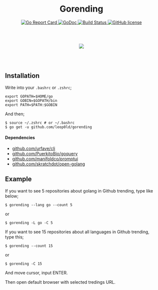 <br><br>

<h1 align="center">Gorending</h1>

<p align="center">
    <a href="https://goreportcard.com/report/github.com/Leop0ld/gorending" target="_blank">
        <img src="https://goreportcard.com/badge/github.com/Leop0ld/gorending" alt="Go Report Card">
    </a>
    <a href="https://godoc.org/github.com/Leop0ld/gorending" target="_blank">
        <img src="https://godoc.org/github.com/Leop0ld/gorending?status.svg" alt="GoDoc">
    </a>
    <a href="https://travis-ci.org/Leop0ld/gorending">
        <img src="https://travis-ci.org/Leop0ld/gorending.svg?branch=master" alt="Build Status">
    </a>
    <a href="https://raw.githubusercontent.com/Leop0ld/gorending/master/LICENSE">
        <img src="https://img.shields.io/badge/license-MIT-blue.svg" alt="GitHub license">
    </a>
</p>

<br><br>

<p align="center">
    <img src="https://cdn.rawgit.com/leop0ld/gorending/master/assets/example.svg">
</p>

<br><br>

Installation
---

Write into your `.bashrc` or `.zshrc`;
```shell
export GOPATH=$HOME/go
export GOBIN=$GOPATH/bin
export PATH=$PATH:$GOBIN
```

And then;
```shell
$ source ~/.zshrc # or ~/.bashrc
$ go get -u github.com/leop0ld/gorending
```

#### Dependencies

- [github.com/urfave/cli](https://github.com/urfave/cli)
- [github.com/PuerkitoBio/goquery](https://github.com/PuerkitoBio/goquery)
- [github.com/manifoldco/promptui](https://github.com/manifoldco/promptui)
- [github.com/skratchdot/open-golang](https://github.com/skratchdot/open-golang)

Example
---
If you want to see 5 repositories about golang in Github trending, type like below;

```shell
$ gorending --lang go --count 5
```

or 

```shell
$ gorending -L go -C 5
```

If you want to see 15 repositories about all languages in Github trending, type this;

```shell
$ gorending --count 15
```

or

```shell
$ gorending -C 15
```

And move cursor, input ENTER.

Then open default browser with selected tredings URL.
